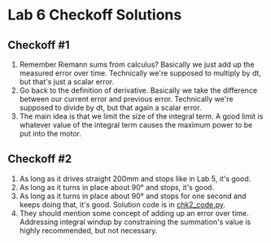 # Lab 6 Checkoff Solutions

## Checkoff #1

1. Remember Riemann sums from calculus? Basically we just add up the measured error over time. Technically we're supposed to multiply by dt, but that's just a scalar error.
2. Go back to the definition of derivative. Basically we take the difference between our current error and previous error. Technically we're supposed to divide by dt, but that again a scalar error.
3. The main idea is that we limit the size of the integral term. A good limit is whatever value of the integral term causes the maximum power to be put into the motor.

## Checkoff #2

1. As long as it drives straight 200mm and stops like in Lab 5, it's good.
2. As long as it turns in place about 90° and stops, it's good.
3. As long as it turns in place about 90° and stops for one second and keeps doing that, it's good. Solution code is in [chk2_code.py](chk2_code.py).
4. They should mention some concept of adding up an error over time. Addressing integral windup by constraining the summation's value is highly recommended, but not necessary.
